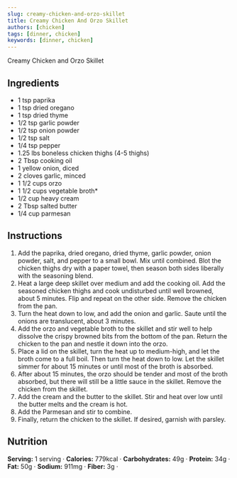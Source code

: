 ```yaml
---
slug: creamy-chicken-and-orzo-skillet
title: Creamy Chicken And Orzo Skillet
authors: [chicken]
tags: [dinner, chicken]
keywords: [dinner, chicken]
---
```



Creamy Chicken and Orzo Skillet
<!-- <img src="/img/chicken-and-orzo-skillet.jpg" alt="Creamy Chicken And Orzo Skillet Picture" width="800" height="670" /> -->

<!-- truncate -->

## Ingredients
- 1 tsp paprika 
- 1 tsp dried oregano 
- 1 tsp dried thyme 
- 1/2 tsp garlic powder 
- 1/2 tsp onion powder 
- 1/2 tsp salt 
- 1/4 tsp pepper 
- 1.25 lbs boneless chicken thighs (4-5 thighs)
- 2 Tbsp cooking oil 
- 1 yellow onion, diced 
- 2 cloves garlic, minced 
- 1 1/2 cups orzo
- 1 1/2 cups vegetable broth*
- 1/2 cup heavy cream
- 2 Tbsp salted butter
- 1/4 cup parmesan

## Instructions 
1. Add the paprika, dried oregano, dried thyme, garlic powder, onion powder, salt, and pepper to a small bowl. Mix until combined.
Blot the chicken thighs dry with a paper towel, then season both sides liberally with the seasoning blend.
2. Heat a large deep skillet over medium and add the cooking oil. Add the seasoned chicken thighs and cook undisturbed until well browned, about 5 minutes. Flip and repeat on the other side. Remove the chicken from the pan.
3. Turn the heat down to low, and add the onion and garlic. Saute until the onions are translucent, about 3 minutes.
4. Add the orzo and vegetable broth to the skillet and stir well to help dissolve the crispy browned bits from the bottom of the pan. Return the chicken to the pan and nestle it down into the orzo.
5. Place a lid on the skillet, turn the heat up to medium-high, and let the broth come to a full boil. Then turn the heat down to low. Let the skillet simmer for about 15 minutes or until most of the broth is absorbed.
6. After about 15 minutes, the orzo should be tender and most of the broth absorbed, but there will still be a little sauce in the skillet. Remove the chicken from the skillet.
7. Add the cream and the butter to the skillet. Stir and heat over low until the butter melts and the cream is hot.  
8. Add the Parmesan and stir to combine.
9. Finally, return the chicken to the skillet. If desired, garnish with parsley.  

## Nutrition
**Serving:** 1 serving · 
**Calories:** 779kcal · 
**Carbohydrates:** 49g · 
**Protein:** 34g · 
**Fat:** 50g · 
**Sodium:** 911mg · 
**Fiber:** 3g · 
